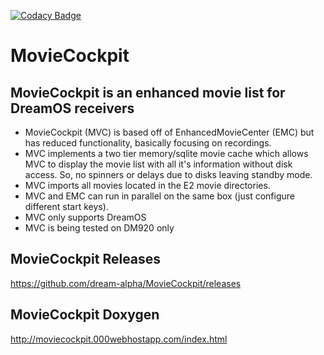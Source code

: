 [![Codacy Badge](https://api.codacy.com/project/badge/Grade/f351cf8d20254e80bac7b95e99c9c3f5)](https://www.codacy.com/app/swmaniacster/MovieCockpit?utm_source=github.com&amp;utm_medium=referral&amp;utm_content=dream-alpha/MovieCockpit&amp;utm_campaign=Badge_Grade)

# MovieCockpit
## MovieCockpit is an enhanced movie list for DreamOS receivers
- MovieCockpit (MVC) is based off of EnhancedMovieCenter (EMC) but has reduced functionality, basically focusing on recordings.
- MVC implements a two tier memory/sqlite movie cache which allows MVC to display the movie list with all it's information without disk access. So, no spinners or delays due to disks leaving standby mode.
- MVC imports all movies located in the E2 movie directories.
- MVC and EMC can run in parallel on the same box (just configure different start keys).
- MVC only supports DreamOS
- MVC is being tested on DM920 only
## MovieCockpit Releases
https://github.com/dream-alpha/MovieCockpit/releases
## MovieCockpit Doxygen
http://moviecockpit.000webhostapp.com/index.html
